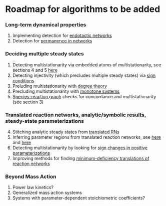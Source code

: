 # Roadmap for algorithms to be added

### Long-term dynamical properties

 1. Implementing detection for [endotactic networks](https://arxiv.org/abs/1808.05328)
 2. Detection for [permanence in networks](https://arxiv.org/abs/1010.3050)

### Deciding multiple steady states

 1. Detecting multistationarity via embedded atoms of multistationarity, see sections 4 and 5 [here](https://arxiv.org/abs/1412.5257)
 2. Detecting injectivity (which precludes multiple steady states) via [sign conditions](https://arxiv.org/abs/1311.5493)
 3. Preluding multistationarity with [degree theory](https://arxiv.org/abs/1411.2896)
 4. Precluding multistationarity with [monotone systems](https://www.researchgate.net/profile/Eduardo-Sontag/publication/260146749_Design_and_Analysis_of_Biomolecular_Circuits/links/58656a0d08ae8fce490c2525/Design-and-Analysis-of-Biomolecular-Circuits.pdf)
 5. [Species-reaction graph](https://arxiv.org/abs/1805.10371) checks for concordance and multistationarity (see section 3)

### Translated reaction networks, analytic/symbolic results, steady-state parameterizations

 4. Stitching analytic steady states from [translated RNs](https://journals.plos.org/ploscompbiol/article?id=10.1371/journal.pcbi.1011039)
 5. Inferring parameter regions from translated reaction networks, see [here](https://arxiv.org/abs/1608.03993) and [here](https://arxiv.org/pdf/1805.09295)
 6. Detecting multistationarity by looking for [sign changes in positive parameterizations](https://people.tamu.edu/%7Eannejls/papers/structured.pdf)
 7. Improving methods for finding [minimum-deficiency translations of reaction networks](https://arxiv.org/pdf/1710.10637)

### Beyond Mass Action

 1. Power law kinetics?
 2. Generalized mass action systems
 3. Systems with parameter-dependent stoichiometric coefficients?
